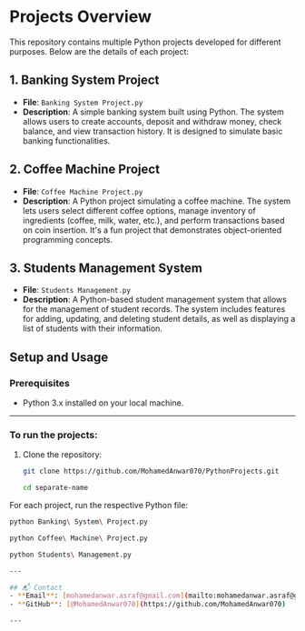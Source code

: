 # Projects Overview

This repository contains multiple Python projects developed for different purposes. Below are the details of each project:

## 1. Banking System Project
- **File**: `Banking System Project.py`
- **Description**: A simple banking system built using Python. The system allows users to create accounts, deposit and withdraw money, check balance, and view transaction history. It is designed to simulate basic banking functionalities.

## 2. Coffee Machine Project
- **File**: `Coffee Machine Project.py`
- **Description**: A Python project simulating a coffee machine. The system lets users select different coffee options, manage inventory of ingredients (coffee, milk, water, etc.), and perform transactions based on coin insertion. It's a fun project that demonstrates object-oriented programming concepts.

## 3. Students Management System
- **File**: `Students Management.py`
- **Description**: A Python-based student management system that allows for the management of student records. The system includes features for adding, updating, and deleting student details, as well as displaying a list of students with their information.

## Setup and Usage

### Prerequisites
- Python 3.x installed on your local machine.

---

### To run the projects:
1. Clone the repository:
   ```bash
   git clone https://github.com/MohamedAnwar070/PythonProjects.git

   cd separate-name
For each project, run the respective Python file:

```bash
python Banking\ System\ Project.py

python Coffee\ Machine\ Project.py

python Students\ Management.py

---

## 📬 Contact
- **Email**: [mohamedanwar.asraf@gmail.com](mailto:mohamedanwar.asraf@gmail.com)
- **GitHub**: [@MohamedAnwar070](https://github.com/MohamedAnwar070)

---
